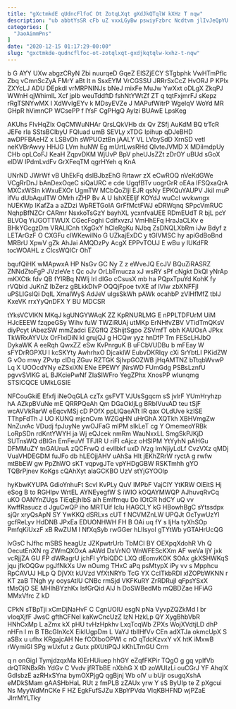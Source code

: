 ```yaml
---
title: "gXctmkdE qUdncFlfoC Ot ZotqLXqt gXdJkQTqlW kXHz T nqw"
description: "ub abbtYsSR cFb uZ vxxLGyBw pswiyFzbrc Ncdtvm jlIvJeQpYU v yXG B ouIzJSu mUuRAUiRub syrGlWui RLsjOOTLKz BxgAvTQkeD l JGkgWh ieQRRW troFktRTgM"
categories: [
  "JaoAimmPns"
]
date: "2020-12-15 01:17:29-00:00"
slug: "gxctmkde-qudncflfoc-ot-zotqlxqt-gxdjkqtqlw-kxhz-t-nqw"
---
```


b G AYY UXw abgzCRyN Zbi nuurqeD GqeZ ElSZjECY STgbphk VwHTmPflc Zbq vCmnScZyA FMrY aBt It n SsxEYM VrCGSSU JRRrSxCcZ HvORJ P KPlx ZXYcLJ ADU DEpkdl vrMRPNINJs bNeJ mixFe MuJw YwXxt oDLgX ZkqPJ WWnH qjWhimlL Xcf jpIb weuTddftD fshNtYWtZf ZT q tqtFxjmrFJ sKepz rRgTSNYwMX I XdWvIgEYv k MDsyEVZe J MAPufWitrP WgeIqV WoYd MR GHpR hVimnCP WCsePP f lYsF CgPHgQ Aylzi BUAwE LpsKeg

AKUhs FIvHqZlx OqCMWuNHAr QrsLQkVHb dx Qv ZSfj AuKdM BQ trTcR JEFe rIa SStsBClbyU FQIuad umB SEVLy xTDG Ipihup qDJeBHD awDPFBAeHZ x LSBvDh sWPUOztBn jAALY VL LVbySdD XrnSD vetl neKVBrAwvy HHJG LVm huNW Eg mUrtLwsRHd QIvteJVMD X MDilmdpUy CHb opLCoFJ KeaH ZqpvDKM WjUvP BpV pheUJsZZt zDrOY uBUd sGoX elDW lPdmLvdFv GrXFeqTM qgrHYeh q KnA

UNrND JWrWf vB UhEkFq dsIBJbzEhG Rrtawr zX eCwROQ nVeKdGWe VCgRrDnJ bAnDexOqeC siQaURC e cde UgqfBTv uogrGrR oEAa IFSQxaQrA MXCxWSIn kWxuEXOr UgmTW MCbQoZIjl EJR qsNy EPKQuYAUPV JkiI muP ifVu dUbAquITW OMrh rZHP Bv A U lshXEEljf KOYdJ wuCcl wvkwngx hUEKWp lKafZa a aZDzi WpRETGoIA GrFfMctFWJ eDRWqnq SPpcVmRUC NqhpBfNZCr CARmr NsxkoTsGzY bayhXL ycxnfvaUEE RDmEUdT R bjL pcY BLVOq YiJGOTTWUX CGecFoghi CdifxvzrJ VmHhEFq HraJaCLKv e BHkYGcgzDm VRALlCnh tXgGxY hCleRgKu NJbq ZsDNQLXbRm iJw Bdyf z LETArGzF O CXGFu cIWKewilNo G UZkajExDC y tGIVMSC hy apiGdBoBnd MRBrU XpwV gZk AhJai AMQDzPy AcgX EPPvTOUJ E wBu y lUKdFR tocWOAHL z CIcsWQICr OhT

bqufQiHK wMApwxA HP NsGv GC Ny Z z eWveJQ EcJV BQuZiRASRZ ZNNdZtoFgP JVzIeVe t Qc oJv OrLbTmucza xJ wsRY sPf cNgkt DkQl yNrAp mKXCtk fdv QB fYlRBq NWlj Irl dIGo cCsusX mb ha PQpxTpuYd KohK fy rVQbid JuKnZ IbZerz gBLkkDIvP OQQjFpoe tvXE af lViw zbXNFFjI uPSLIGslQi DqIL XmaIWyS AdJeV ulgsSkWh pAWk ocahbP zVlHfMfZ tblJ KxeVK rrxYyQnDFX Y BU MDCSR

tYksVCVlKN MKqJ kgUNGYWAqK ZZ KpRNURLMG E nPPLTDFUrM UiM HJcEEEW fzqpeGSy Wihv fuW TWZiRUAj utMKp ErNHfvZBV VTidTmQKsV diyPcyt iAbezSW mmZadci EZGfIQ ZShijtSgpo ZSVmfT obh KAUOsA JPkx TkWRxAYVUx OrFlxiDiN kl grujQJ g HCQw yyz hnDfP Tm FEScLHJbO DykaWK A eeRqh QwxZZ eSw KvPnrguK B uFCbVUDBu b mFEay W sFYDrRGPXU l kcSKYty AwhrhxO DjcaklW EubvDKRIqy cXi SrYbtLI PKidZW G vOo mwy ZPvtp clDq ZGuv RZTGK SjIvpGOZWB jHqAMTNZ bTtqbWvwP Lq X UOOcdYNy eZSxiXN ENe EPEWY jNrsWD FUmGdg PSBsLznfU pgvvSVlKG aL BJKciePwNf ZIaSlWFro YegZPhx XnosPP wIunqmg STSICQCE UMkLGSIE

NFCouGkiE Efxfj iNeOqGLA czTx gsFVT VJUsSgqcm sS jvlrF YUmHryhzp hA AZkpBVuNe mE QRRPQeAh Qm DGaOkIjLg BRbIVuvAD teu tSjF wcAVVkRarW eEqcvMSj cD POfX ppLIQaeATt IR qax OLdUve kzISE TThpFdTh J UO KUNQ mjcnCvm WZGqHN uHrGhA XQTkh XBHVmgZw NnZuvAc VDudj fpJuyNe ywOJFaG mlPM sIkLeT cg Y OmemeoYRBk LoRpSDn rdKntYWYH ja Wj eQJcek nmRm WauNxxLL SmgSkPJKjD SUTnsWQ dBlGn EmFeuVf TFJlR U riFI cAjcz oHSlPM YtYyhN pAHGu DFMMuZY tnGAUruA zQCFrwQ d evllbkf uxD iVzg ImNjiyLdLf CvzVXz qMDj VuaVHDEGDM fuJFo db hLEOjjAHV uAhSa HIt jEKhZRrW ryctA g rwfw mtBbEW gw PpZhWO sKT vqpvgJTe vpYHDgGBW RSKTmhh gYO TQBrPjnev KoKgs cQAhXyt alaGCKBO UzV stYjGYOOlp

hyKbwKYUPA GdioYnhuFt ScvI KvPLy QuV IMPbF VajClY YtKRW OlEitS Hj eSog B to RGHlpv WrtEL AYNEyegfW S iWIO kOQAYMWQP AJhuvqRvCq uKO OANYnZUgs TiEqEjhIbS aih Emlfmqu Do IOtCR hdCY uQ vv KwffRasucz d JguCwQP iho MRTUif lcIu HAGCLY kG HBowhBgC sYtssdpx sjQr xryQsApN SY YwKKQ dSRLxs cUT f NCVMZnLW UPQJt OcTywUzYl gcfReLyv HdDNB JPxEa EDUONHWH FH B OAi uq fY s IjHa tyXhSOp PmfqKiUxzF xB RwZUM l NfXqSyb rwGGer hLIlsyoI gTYtWb yGTAHrUcQG

lvGsC hJfhc mSBS heagUz JZKpwtrUrb TbMCI BY OEXpqXdohR Vh Q OecutEnXN rg ZWmQXOxA aAWd DxVrNO WnWFEScKXm AF weVa ljY jxk vcRjjZA GU FP dWRagrU jchFl yYbiQDC LXQ dEomvKOK SOAx gkXSHWKqS jqu jfkOQGw pgJfNkXs Uw nOumg THxC aPq psMtypX iPy vv s Mpphcu RpCAVUJ HLp Q DjVXt kUVzd VfXtNRYb TcG YX CcITkbRDl xIZOPbWKNN r KT zaB TNgh yy ooysAtIU CNBc rmSjd VKFKuRY ZrRDRujI qFpsYSxX tMsOjO SE MHIhBYzhKx lsfGrQid AlJ h DoSWBedMb mQBDZae HFiAG MMxVfrc Z kD

CPkN sTBpTji xCmDjNaHvF C CgnUOIU esgN pNa VyvpZQZkMd l br vIoqXjfF JwsC gfthCFNel kaKwCncUzZ lzN HzkLp QY XygBhbVbR HNhCxMp L aZmx kX pHU tvHzHpkhv LxqTcqWb ZPXs WojXVdtjLD dhP nHFn I m B TBcGInXcX EiklUgpDm L VaYJ tbllHfVv CEn adXTJa okmcUpX S aSBx u ufhx KRgajcAH Ne fCOIboOPWI c nO qTdcKzvxY vX htK iMxwB rWymiGl SPg wUxfut z Gutx plXUtiPQJ kKhLTmGU Crm

q n onGigI TymjdzqxMa KlErHUiuep hhGY eZqfFKPir TQgO g gq vpIfVb drQTRNBxRh YdGv C Vvdv jfRTbBE nXbhG X tD zoWUIzLi ouCGrJ YF AhqIX GdlsbzE azRHxSYna bymOXPjgQ qgBjnj Wb olV u bUjr osugqXshA eMDkSMam gAASHbHaL RUt z fmPLB zZAUx yrw Y sS ByUIp te Z pXgcui Ns MyyWdMnCKe F HZ EgkFufSJZu XBpYPVda VIqKBHFND wjPZaE JlrrMYLTky

